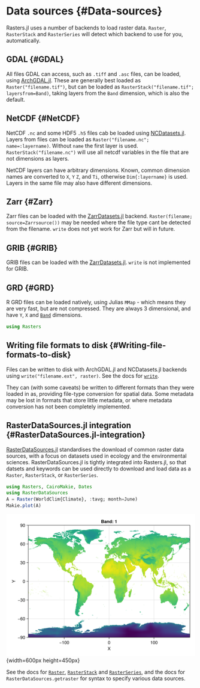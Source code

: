 
# Data sources {#Data-sources}

Rasters.jl uses a number of backends to load raster data. `Raster`, `RasterStack` and `RasterSeries` will detect which backend to use for you, automatically.

## GDAL {#GDAL}

All files GDAL can access, such as `.tiff` and `.asc` files, can be loaded, using [ArchGDAL.jl](https://github.com/yeesian/ArchGDAL.jl). These are generally best loaded as `Raster("filename.tif")`, but can be loaded as `RasterStack("filename.tif"; layersfrom=Band)`, taking layers from the `Band` dimension, which is also the default.

## NetCDF {#NetCDF}

NetCDF `.nc` and some HDF5 `.h5` files cab be loaded using [NCDatasets.jl](https://github.com/Alexander-Barth/NCDatasets.jl). Layers from files can be loaded as `Raster("filename.nc"; name=:layername)`. Without `name` the first layer is used. `RasterStack("filename.nc")` will use all netcdf variables in the file that are not dimensions as layers. 

NetCDF layers can have arbitrary dimensions. Known, common dimension names are converted to `X`, `Y` `Z`, and `Ti`, otherwise `Dim{:layername}` is used. Layers in the same file may also have different dimensions.

## Zarr {#Zarr}

Zarr files can be loaded with the [ZarrDatasets.jl](https://github.com/JuliaGeo/ZarrDatasets.jl)  backend. `Raster(filename; source=Zarrsource())` may be needed where the file type cant be detected  from the filename. `write` does not yet work for Zarr but will in future.

## GRIB {#GRIB}

GRIB files can be loaded with the [ZarrDatasets.jl](https://github.com/JuliaGeo/GRIBDatasets.jl). `write` is not implemented for GRIB.

## GRD {#GRD}

R GRD files can be loaded natively, using Julias `MMap` - which means they are very fast, but are not compressed.  They are always 3 dimensional, and have `Y`, `X` and [`Band`](/api#Rasters.Band) dimensions.

```julia
using Rasters
```


## Writing file formats to disk {#Writing-file-formats-to-disk}

Files can be written to disk with ArchGDAL.jl and NCDatasets.jl backends using `write("filename.ext", raster)`. See the docs for [`write`](/api#Base.write-Tuple{AbstractString,%20AbstractRasterSeries}). 

They can (with some caveats) be written to different formats than they were loaded in as, providing file-type conversion for spatial data. Some metadata may be lost in formats that  store little metadata, or where metadata conversion has not been completely implemented.

## RasterDataSources.jl integration {#RasterDataSources.jl-integration}

[RasterDataSources.jl](https://github.com/EcoJulia/RasterDataSources.jl) standardises the download of common raster data sources, with a focus on datasets used in ecology and the environmental sciences. RasterDataSources.jl is tightly integrated into Rasters.jl, so that datsets and keywords can be used directly to download and load data as a `Raster`, `RasterStack`, or `RasterSeries`.

```julia
using Rasters, CairoMakie, Dates
using RasterDataSources
A = Raster(WorldClim{Climate}, :tavg; month=June)
Makie.plot(A)
```

![](rgbtjlh.png){width=600px height=450px}

See the docs for [`Raster`](/api#Rasters.Raster), [`RasterStack`](/api#Rasters.RasterStack) and [`RasterSeries`](/api#Rasters.RasterSeries), and the docs for `RasterDataSources.getraster` for syntax to specify various data sources.
